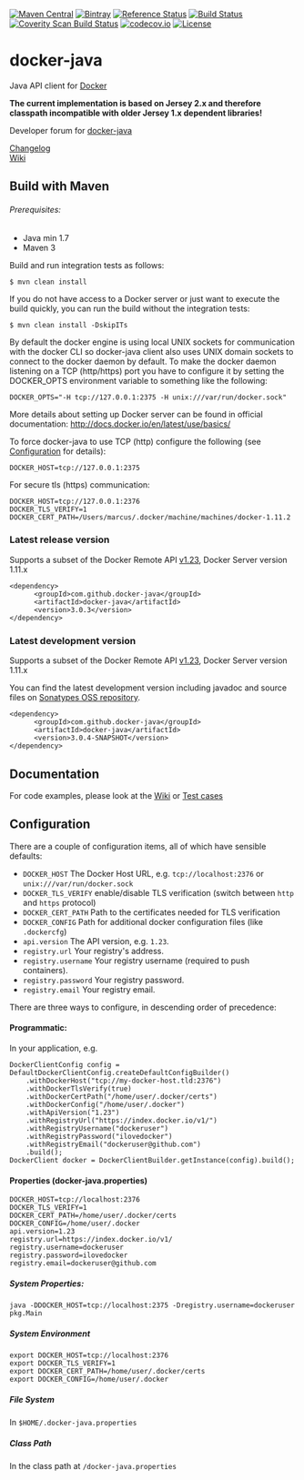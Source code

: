 [![Maven Central](https://img.shields.io/maven-central/v/com.github.docker-java/docker-java.svg)](https://mvnrepository.com/artifact/com.github.docker-java/docker-java)
[![Bintray](https://api.bintray.com/packages/kostyasha/maven/com.github.docker-java%3Adocker-java/images/download.svg)](https://bintray.com/kostyasha/maven/com.github.docker-java%3Adocker-java/_latestVersion) 
[![Reference Status](https://www.versioneye.com/java/com.github.docker-java:docker-java/reference_badge.svg?style=flat)](https://www.versioneye.com/java/com.github.docker-java:docker-java/references)
[![Build Status](https://travis-ci.org/docker-java/docker-java.svg?branch=master)](https://travis-ci.org/docker-java/docker-java)
[![Coverity Scan Build Status](https://scan.coverity.com/projects/9177/badge.svg?flat=1)](https://scan.coverity.com/projects/9177)
[![codecov.io](http://codecov.io/github/docker-java/docker-java/coverage.svg?branch=master)](http://codecov.io/github/docker-java/docker-java?branch=master)
[![License](http://img.shields.io/:license-apache-blue.svg?style=flat)](https://github.com/docker-java/docker-java/blob/master/LICENSE)

<!--[![Circle CI](https://circleci.com/gh/docker-java/docker-java.svg?style=svg)](https://circleci.com/gh/docker-java/docker-java)-->
# docker-java 

Java API client for [Docker](http://docs.docker.io/ "Docker")

<b>The current implementation is based on Jersey 2.x and therefore classpath incompatible with older Jersey 1.x dependent libraries!</b>

Developer forum for [docker-java](https://groups.google.com/forum/?#!forum/docker-java-dev "docker-java")

[Changelog](https://github.com/docker-java/docker-java/blob/master/CHANGELOG.md)<br/>
[Wiki](https://github.com/docker-java/docker-java/wiki)

## Build with Maven

###### Prerequisites:

* Java min 1.7
* Maven 3

Build and run integration tests as follows:

    $ mvn clean install

If you do not have access to a Docker server or just want to execute the build quickly, you can run the build without the integration tests:

    $ mvn clean install -DskipITs

By default the docker engine is using local UNIX sockets for communication with the docker CLI so docker-java
client also uses UNIX domain sockets to connect to the docker daemon by default. To make the docker daemon listening on a TCP (http/https) port you have to configure it by setting the DOCKER_OPTS environment variable to something like the following: 

    DOCKER_OPTS="-H tcp://127.0.0.1:2375 -H unix:///var/run/docker.sock"
    
More details about setting up Docker server can be found in official documentation: http://docs.docker.io/en/latest/use/basics/

To force docker-java to use TCP (http) configure the following (see [Configuration](https://github.com/docker-java/docker-java#configuration) for details):

    DOCKER_HOST=tcp://127.0.0.1:2375
    
For secure tls (https) communication:   

    DOCKER_HOST=tcp://127.0.0.1:2376
    DOCKER_TLS_VERIFY=1
    DOCKER_CERT_PATH=/Users/marcus/.docker/machine/machines/docker-1.11.2

### Latest release version
Supports a subset of the Docker Remote API [v1.23](https://github.com/docker/docker/blob/master/docs/api/v1.23.md), Docker Server version 1.11.x

    <dependency>
          <groupId>com.github.docker-java</groupId>
          <artifactId>docker-java</artifactId>
          <version>3.0.3</version>
    </dependency>
    
### Latest development version
Supports a subset of the Docker Remote API [v1.23](https://github.com/docker/docker/blob/master/docs/reference/api/docker_remote_api_v1.23.md), Docker Server version 1.11.x

You can find the latest development version including javadoc and source files on [Sonatypes OSS repository](https://oss.sonatype.org/content/groups/public/com/github/docker-java/docker-java/).

    <dependency>
          <groupId>com.github.docker-java</groupId>
          <artifactId>docker-java</artifactId>
          <version>3.0.4-SNAPSHOT</version>
    </dependency>
    

## Documentation

For code examples, please look at the [Wiki](https://github.com/docker-java/docker-java/wiki) or [Test cases](https://github.com/docker-java/docker-java/tree/master/src/test/java/com/github/dockerjava/core/command "Test cases")

## Configuration

There are a couple of configuration items, all of which have sensible defaults:

* `DOCKER_HOST` The Docker Host URL, e.g. `tcp://localhost:2376` or `unix:///var/run/docker.sock`
* `DOCKER_TLS_VERIFY` enable/disable TLS verification (switch between `http` and `https` protocol)
* `DOCKER_CERT_PATH` Path to the certificates needed for TLS verification
* `DOCKER_CONFIG` Path for additional docker configuration files (like `.dockercfg`)
* `api.version` The API version, e.g. `1.23`.
* `registry.url` Your registry's address.
* `registry.username` Your registry username (required to push containers).
* `registry.password` Your registry password.
* `registry.email` Your registry email.

There are three ways to configure, in descending order of precedence:

#### Programmatic:
In your application, e.g.

    DockerClientConfig config = DefaultDockerClientConfig.createDefaultConfigBuilder()
        .withDockerHost("tcp://my-docker-host.tld:2376")
        .withDockerTlsVerify(true)
        .withDockerCertPath("/home/user/.docker/certs")
        .withDockerConfig("/home/user/.docker")
        .withApiVersion("1.23")
        .withRegistryUrl("https://index.docker.io/v1/")
        .withRegistryUsername("dockeruser")
        .withRegistryPassword("ilovedocker")
        .withRegistryEmail("dockeruser@github.com")
        .build();
    DockerClient docker = DockerClientBuilder.getInstance(config).build();

#### Properties (docker-java.properties)

    DOCKER_HOST=tcp://localhost:2376
    DOCKER_TLS_VERIFY=1
    DOCKER_CERT_PATH=/home/user/.docker/certs
    DOCKER_CONFIG=/home/user/.docker
    api.version=1.23
    registry.url=https://index.docker.io/v1/
    registry.username=dockeruser
    registry.password=ilovedocker
    registry.email=dockeruser@github.com

##### System Properties:

    java -DDOCKER_HOST=tcp://localhost:2375 -Dregistry.username=dockeruser pkg.Main

##### System Environment

    export DOCKER_HOST=tcp://localhost:2376
    export DOCKER_TLS_VERIFY=1
    export DOCKER_CERT_PATH=/home/user/.docker/certs
    export DOCKER_CONFIG=/home/user/.docker

##### File System

In `$HOME/.docker-java.properties`

##### Class Path

In the class path at `/docker-java.properties`
    
